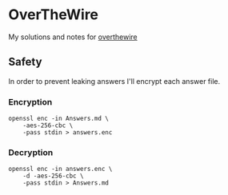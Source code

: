# OverTheWire

My solutions and notes for [overthewire](overthewire.org)

## Safety

In order to prevent leaking answers I'll encrypt each answer file.

### Encryption

```
openssl enc -in Answers.md \
    -aes-256-cbc \
    -pass stdin > answers.enc
```

### Decryption

```
openssl enc -in answers.enc \
    -d -aes-256-cbc \
    -pass stdin > Answers.md
```


